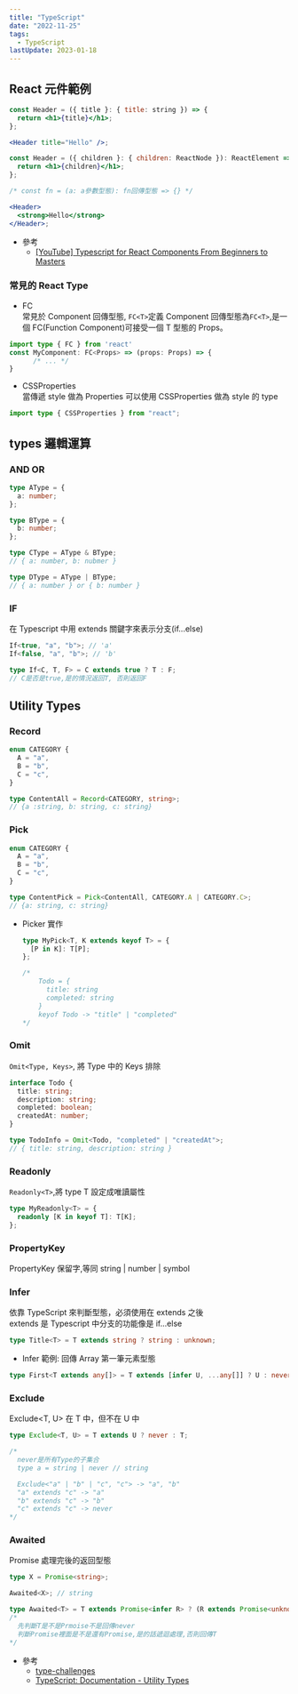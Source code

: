 ```yaml
---
title: "TypeScript"
date: "2022-11-25"
tags:
  - TypeScript
lastUpdate: 2023-01-18
---
```


## React 元件範例

```jsx
const Header = ({ title }: { title: string }) => {
  return <h1>{title}</h1>;
};

<Header title="Hello" />;
```

```jsx
const Header = ({ children }: { children: ReactNode }): ReactElement => {
  return <h1>{children}</h1>;
};

/* const fn = (a: a參數型態): fn回傳型態 => {} */

<Header>
  <strong>Hello</strong>
</Header>;
```

- 參考
  - [[YouTube] Typescript for React Components From Beginners to Masters](https://www.youtube.com/watch?v=z8lDwLKthr8&list=WL&index=1)

### 常見的 React Type

- FC\
  常見於 Component 回傳型態, `FC<T>`定義 Component 回傳型態為`FC<T>`,是一個 FC(Function Component)可接受一個 T 型態的 Props。

```ts
import type { FC } from 'react'
const MyComponent: FC<Props> => (props: Props) => {
      /* ... */
}
```

- CSSProperties\
  當傳遞 style 做為 Properties 可以使用 CSSProperties 做為 style 的 type

```ts
import type { CSSProperties } from "react";
```

## types 邏輯運算

### AND OR

```ts
type AType = {
  a: number;
};

type BType = {
  b: number;
};

type CType = AType & BType;
// { a: number, b: nubmer }

type DType = AType | BType;
// { a: number } or { b: number }
```

### IF

在 Typescript 中用 extends 關鍵字來表示分支(if...else)

```ts
If<true, "a", "b">; // 'a'
If<false, "a", "b">; // 'b'

type If<C, T, F> = C extends true ? T : F;
// C是否是true,是的情況返回T, 否則返回F
```

## Utility Types

### Record

```ts
enum CATEGORY {
  A = "a",
  B = "b",
  C = "c",
}

type ContentAll = Record<CATEGORY, string>;
// {a :string, b: string, c: string}
```

### Pick

```ts
enum CATEGORY {
  A = "a",
  B = "b",
  C = "c",
}

type ContentPick = Pick<ContentAll, CATEGORY.A | CATEGORY.C>;
// {a: string, c: string}
```

- Picker 實作

  ```ts
  type MyPick<T, K extends keyof T> = {
    [P in K]: T[P];
  };

  /*
      Todo = {
        title: string
        completed: string
      }
      keyof Todo -> "title" | "completed"
  */
  ```

### Omit

`Omit<Type, Keys>`, 將 Type 中的 Keys 排除

```ts
interface Todo {
  title: string;
  description: string;
  completed: boolean;
  createdAt: number;
}

type TodoInfo = Omit<Todo, "completed" | "createdAt">;
// { title: string, description: string }
```

### Readonly

`Readonly<T>`,將 type T 設定成唯讀屬性

```ts
type MyReadonly<T> = {
  readonly [K in keyof T]: T[K];
};
```

### PropertyKey

PropertyKey 保留字,等同 string | number | symbol

### Infer

依靠 TypeScript 來判斷型態，必須使用在 extends 之後\
extends 是 Typescript 中分支的功能像是 if...else

```ts
type Title<T> = T extends string ? string : unknown;
```

- Infer 範例: 回傳 Array 第一筆元素型態

```ts
type First<T extends any[]> = T extends [infer U, ...any[]] ? U : never;
```

### Exclude

Exclude<T, U> 在 T 中，但不在 U 中

```ts
type Exclude<T, U> = T extends U ? never : T;

/*
  never是所有Type的子集合
  type a = string | never // string

  Exclude<"a" | "b" | "c", "c"> -> "a", "b"
  "a" extends "c" -> "a"
  "b" extends "c" -> "b"
  "c" extends "c" -> never
*/
```

### Awaited

Promise 處理完後的返回型態

```ts
type X = Promise<string>;

Awaited<X>; // string
```

```ts
type Awaited<T> = T extends Promise<infer R> ? (R extends Promise<unknown> ? Awaited<R> : R) : never;
/*
  先判斷T是不是Prmoise不是回傳never
  判斷Promise裡面是不是還有Promise,是的話遞迴處理,否則回傳T
*/
```

- 參考
  - [type-challenges](https://github.com/type-challenges/type-challenges)
  - [TypeScript: Documentation - Utility Types](https://www.typescriptlang.org/docs/handbook/utility-types.html)
